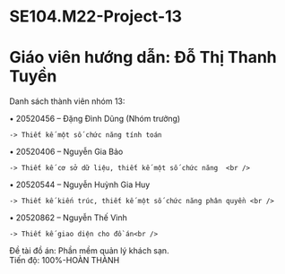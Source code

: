 # SE104.M22-Project-13
# Giáo viên hướng dẫn: Đỗ Thị Thanh Tuyền
Danh sách thành viên nhóm 13:
  
  •	20520456 – Đặng Đình Dũng (Nhóm trưởng)
  
    -> Thiết kế một số chức năng tính toán  
    
  •	20520406 – Nguyễn Gia Bảo<br />
  
    -> Thiết kế cơ sở dữ liệu, thiết kế một số chức năng  <br />
    
  •	20520544 – Nguyễn Huỳnh Gia Huy<br />
  
    -> Thiết kế kiến trúc, thiết kế một số chức năng phân quyền <br />
    
  •	20520862 – Nguyễn Thế Vinh<br />
  			
    -> Thiết kế giao diện cho đồ án<br />

Đề tài đồ án: Phần mềm quản lý khách sạn.<br />
Tiến độ: 100%-HOÀN THÀNH
